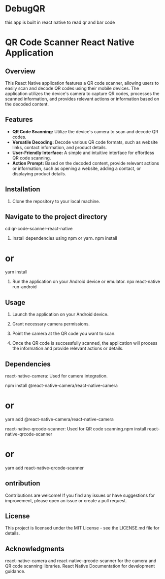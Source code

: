 # DebugQR
this app is built in react native to read qr and bar code
# QR Code Scanner React Native Application

## Overview

This React Native application features a QR code scanner, allowing users to easily scan and decode QR codes using their mobile devices. The application utilizes the device's camera to capture QR codes, processes the scanned information, and provides relevant actions or information based on the decoded content.

## Features

- **QR Code Scanning:** Utilize the device's camera to scan and decode QR codes.
- **Versatile Decoding:** Decode various QR code formats, such as website links, contact information, and product details.
- **User-Friendly Interface:** A simple and intuitive interface for effortless QR code scanning.
- **Action Prompt:** Based on the decoded content, provide relevant actions or information, such as opening a website, adding a contact, or displaying product details.

## Installation

1. Clone the repository to your local machine.


## Navigate to the project directory
 cd qr-code-scanner-react-native

1. Install dependencies using npm or yarn.
npm install
# or
yarn install

1. Run the application on your Android device or emulator.
npx react-native run-android

## Usage
1. Launch the application on your Android device.

2. Grant necessary camera permissions.

3. Point the camera at the QR code you want to scan.

4. Once the QR code is successfully scanned, the application will process the information and provide relevant actions or details.

## Dependencies
react-native-camera: Used for camera integration.

npm install @react-native-camera/react-native-camera
# or
yarn add @react-native-camera/react-native-camera

react-native-qrcode-scanner: Used for QR code scanning.npm install react-native-qrcode-scanner
# or
yarn add react-native-qrcode-scanner

## ontribution
Contributions are welcome! If you find any issues or have suggestions for improvement, please open an issue or create a pull request.

## License
This project is licensed under the MIT License - see the LICENSE.md file for details.

## Acknowledgments
react-native-camera and react-native-qrcode-scanner for the camera and QR code scanning libraries.
React Native Documentation for development guidance.
